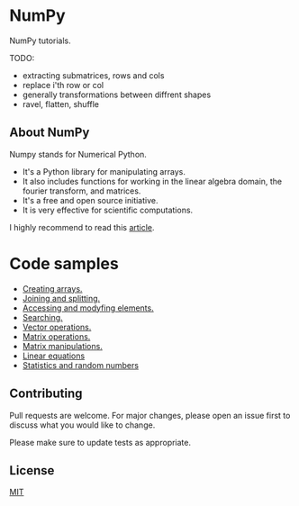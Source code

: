 # NumPy
NumPy tutorials.

TODO: 
* extracting submatrices, rows and cols
* replace i'th row or col
* generally transformations between diffrent shapes
* ravel, flatten, shuffle

## About NumPy
Numpy stands for Numerical Python.

* It's a Python library for manipulating arrays.
* It also includes functions for working in the linear algebra domain, the fourier transform, and matrices.
* It's a free and open source initiative.
* It is very effective for scientific computations.

I highly recommend to read this <a href="https://betterprogramming.pub/numpy-illustrated-the-visual-guide-to-numpy-3b1d4976de1d">article</a>. 

<h1>Code samples</h1>

* <a href="https://github.com/djeada/Numpy/blob/main/src/1_creating_arrays.py">Creating arrays.</a>
* <a href="https://github.com/djeada/Numpy/blob/main/src/2_join_split.py">Joining and splitting.</a>
* <a href="https://github.com/djeada/Numpy/blob/main/src/3_accessing_modifying_elements.py">Accessing and modyfing elements.</a>
* <a href="https://github.com/djeada/Numpy/blob/main/src/4_searching.py">Searching.</a>
* <a href="https://github.com/djeada/Numpy/blob/main/src/5_vector_operations.py">Vector operations.</a>
* <a href="https://github.com/djeada/Numpy/blob/main/src/6_matrix_operations.py">Matrix operations.</a>
* <a href="https://github.com/djeada/Numpy/blob/main/src/7_manipulating_matrices.py">Matrix manipulations.</a>
* <a href="https://github.com/djeada/Numpy/blob/main/src/8_linear_equations.py">Linear equations</a>
* <a href="https://github.com/djeada/Numpy/blob/main/src/9_statistics_and_random_numbers.py">Statistics and random numbers</a>


## Contributing
Pull requests are welcome. For major changes, please open an issue first to discuss what you would like to change.

Please make sure to update tests as appropriate.

## License
[MIT](https://choosealicense.com/licenses/mit/)
